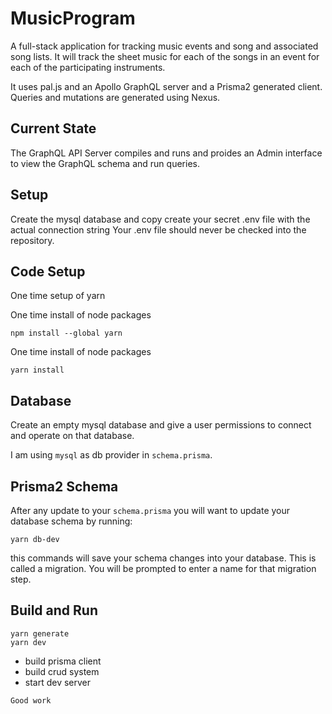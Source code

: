 # MusicProgram

A full-stack application for tracking music events and song and associated song lists. It will track the sheet music for each of the songs in an event for each of the participating instruments.

It uses pal.js and an Apollo GraphQL server and a Prisma2 generated client. Queries and mutations are generated using Nexus.


## Current State
The GraphQL API Server compiles and runs and proides an Admin interface to view the GraphQL schema and run queries.



## Setup

Create the mysql database and copy create your secret .env file with the actual connection string
Your .env file should never be checked into the repository.


## Code Setup

One time setup of yarn

One time install of node packages

```shell
npm install --global yarn
```

One time install of node packages

```shell
yarn install
```

## Database

Create an empty mysql database and give a user permissions to connect and operate on that database.

I am using `mysql` as db provider in `schema.prisma`.


## Prisma2 Schema

After any update to your `schema.prisma` you will want to update your database schema by running:

```shell
yarn db-dev
```

this commands will save your schema changes into your database. This is called a migration. You will be prompted to enter a name for that migration step.


## Build and Run

```shell
yarn generate
yarn dev
```

- build prisma client
- build crud system
- start dev server

`Good work`
